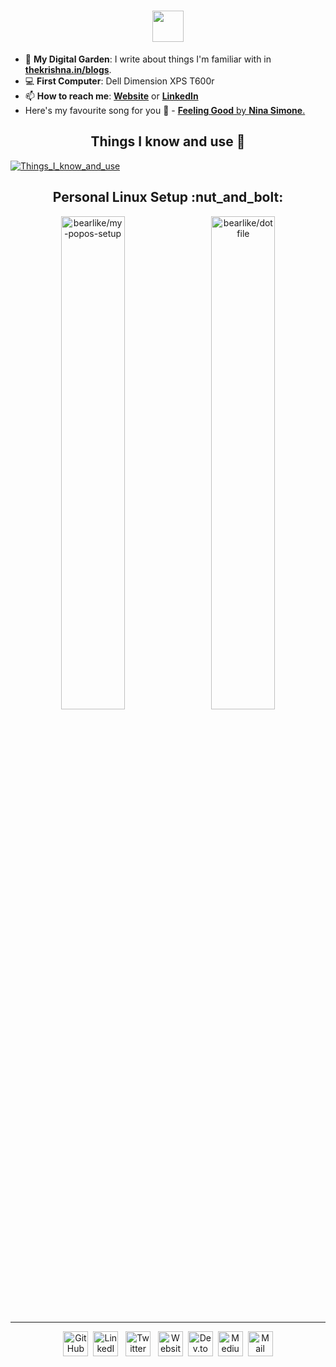<h1 align="center"><img src="https://cdn.thekrishna.in/img/kk-name-animated.svg" height="50" /></h1>

- 🌱 **My Digital Garden**: I write about things I'm familiar with in **[thekrishna.in/blogs](https://thekrishna.in/blogs/?utm_source=github)**.
- :computer: **First Computer**: Dell Dimension XPS T600r
- 📫 **How to reach me**: **[Website](https://thekrishna.in/?utm_source=github)** or **[LinkedIn](https://kanth.tech/linkedin?utm_source=github)**
- Here's my favourite song for you :trumpet: - [**Feeling Good** by **Nina Simone**.](https://youtube.com/watch?v=BNMKGYiJpvg)

<h2 align="center">Things I know and use 🌱</h2>

[![Things_I_know_and_use](https://cdn.thekrishna.in/img/Projects/gh-skills.jpg)](https://thekrishna.in/#skills?utm_source=github)


<h2 align="center">Personal Linux Setup :nut_and_bolt:</h2>
<p align="center">
  <a href="https://github.com/bearlike/my-popos-setup"><img width="45%" src="https://cdn.thekrishna.in/img/gh-card/my_popos_setup.svg?" alt="bearlike/my-popos-setup"></a>&emsp;<a href="https://github.com/bearlike/dotfiles"><img width="45%" src="https://cdn.thekrishna.in/img/gh-card/dotfiles.svg?" alt="bearlike/dotfile"></a>
</p>

---

<p align="center">   
  <a id="GitHub"   href="https://kanth.tech/github?utm_source=github"    ><img width="40px" src="https://cdn.thekrishna.in/img/icon/gh-profile/github.svg?"  alt="GitHub"   /></a>&nbsp;
  <a id="LinkedIn" href="https://kanth.tech/linkedin?utm_source=github"  ><img width="40px" src="https://cdn.thekrishna.in/img/icon/gh-profile/linkedin.svg" alt="LinkedIn" /></a>&nbsp;&nbsp;
  <a id="Twitter"  href="https://kanth.tech/twitter?utm_source=github"   ><img width="40px" src="https://cdn.thekrishna.in/img/icon/gh-profile/twitter.svg?" alt="Twitter"  /></a>&nbsp;&nbsp;
  <a id="Website"  href="https://thekrishna.in/?utm_source=github"       ><img width="40px" src="https://cdn.thekrishna.in/img/icon/gh-profile/web.svg"      alt="Website"  /></a>&nbsp;
  <a id="Dev.to"   href="https://kanth.tech/devto?utm_source=github"     ><img width="40px" src="https://cdn.thekrishna.in/img/icon/gh-profile/dev.svg"      alt="Dev.to"   /></a>&nbsp;
  <a id="Medium"   href="https://kanth.tech/medium?utm_source=github"    ><img width="40px" src="https://cdn.thekrishna.in/img/icon/gh-profile/medium.svg"   alt="Medium"   /></a>&nbsp;
  <a id="Mail"     href="mailto:mail@kanth.tech"                         ><img width="40px" src="https://cdn.thekrishna.in/img/icon/gh-profile/mail.svg"     alt="Mail"     /></a>
</p>
